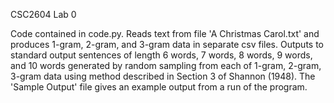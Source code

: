 CSC2604 Lab 0

Code contained in code.py. Reads text from file 'A Christmas Carol.txt' and produces 1-gram, 2-gram, and 3-gram data in separate csv files. Outputs to standard output sentences of length 6 words, 7 words, 8 words, 9 words, and 10 words generated by random sampling from each of 1-gram, 2-gram, 3-gram data using method described in Section 3 of Shannon (1948). The 'Sample Output' file gives an example output from a run of the program.
